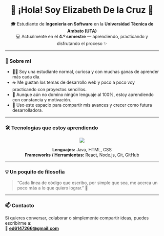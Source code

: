 <h1 align="center">💫 ¡Hola! Soy Elizabeth De la Cruz 💫</h1>

<p align="center">
  🎓 Estudiante de <b>Ingeniería en Software</b> en la <b>Universidad Técnica de Ambato (UTA)</b>  
  <br>
  💻 Actualmente en el <b>4.º semestre</b> — aprendiendo, practicando y disfrutando el proceso ✨  
</p>

---

### 🌟 Sobre mí

- 👩‍💻 Soy una estudiante normal, curiosa y con muchas ganas de aprender más cada día.  
- ☕ Me gustan los temas de desarrollo web y poco a poco voy practicando con proyectos sencillos.  
- 🌱 Aunque aún no domino ningún lenguaje al 100%, estoy aprendiendo con constancia y motivación.  
- 🚀 Uso este espacio para compartir mis avances y crecer como futura desarrolladora.  

---

### 🛠️ Tecnologías que estoy aprendiendo

<p align="center">
  <img src="https://skillicons.dev/icons?i=java,html,css,react,nodejs,git,github,vscode" />
</p>

<p align="center">
  <b>Lenguajes:</b> Java, HTML, CSS  
  <br>
  <b>Frameworks / Herramientas:</b> React, Node.js, Git, GitHub  
</p>

---

### 💡 Un poquito de filosofía

> “Cada línea de código que escribo, por simple que sea, me acerca un poco más a lo que quiero lograr.” 💜  

---

### 📫 Contacto
Si quieres conversar, colaborar o simplemente compartir ideas, puedes escribirme a:  
📧 **ed6147266@gmail.com**

